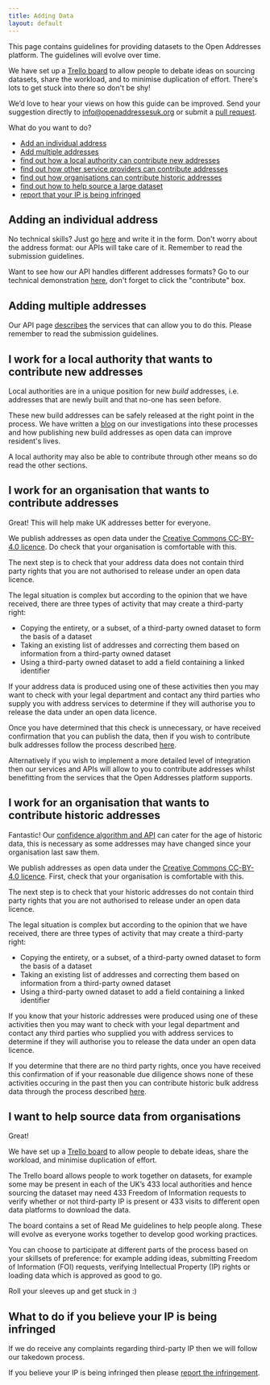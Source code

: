 ```yaml
---
title: Adding Data
layout: default
---
```


This page contains guidelines for providing datasets to the Open Addresses platform. The guidelines will evolve over time.

We have set up a [Trello board](https://trello.com/b/UXqgc1wy/datasets) to allow people to debate ideas on sourcing datasets, share the workload, and to minimise duplication of effort. There's lots to get stuck into there so don't be shy!

We’d love to hear your views on how this guide can be improved. Send your suggestion directly to [info@openaddressesuk.org](mailto:info@openaddressesuk.org) or submit a [pull request](https://github.com/OpenAddressesUK/theodolite/tree/master/app/views/static).

What do you want to do?

- <a href='#adding-an-individual-address'>Add an individual address</a>
- <a href='#adding-an-individual-address'>Add multiple addresses</a>
- <a href='#i-work-for-a-local-authority-that-wants-to-contribute-new-addresses'>find out how a local authority can contribute new addresses</a>
- <a href='#i-work-for-an-organisation-that-wants-to-contribute-addresses'>find out how other service providers can contribute  addresses</a>
- <a href='#i-work-for-an-organisation-that-wants-to-contribute-historic-addresses'>find out how organisations can contribute historic addresses</a>
- <a href='#i-want-to-help-source-a-large-dataset'>find out how to help source a large dataset</a>
- <a href='#what-to-do-if-you-believe-your-ip-is-being-infringed'>report that your IP is being infringed</a>

## Adding an individual address

No technical skills? Just go [here](/get-involved/add-an-address) and write it in the form. Don't worry about the address format: our APIs will take care of it. Remember to read the submission guidelines.

Want to see how our API handles different addresses formats? Go to our technical demonstration [here](https://sorting-office.openaddressesuk.org/), don't forget to click the "contribute" box.

## Adding multiple addresses

Our API page [describes](/developers/submitmany) the services that can allow you to do this. Please remember to read the submission guidelines.

## I work for a local authority that wants to contribute new addresses

Local authorities are in a unique position for new *build* addresses, i.e. addresses that are newly built and that no-one has seen before.

These new build addresses can be safely released at the right point in the process. We have written a [blog](/blog/2015/03/31/better-addresses-new-addresses) on our investigations into these processes and how publishing new build addresses as open data can improve resident's lives.

A local authority may also be able to contribute through other means so do read the other sections.

## I work for an organisation that wants to contribute addresses

Great! This will help make UK addresses better for everyone.

We publish addresses as open data under the [Creative Commons CC-BY-4.0 licence](https://creativecommons.org/licenses/by/4.0/). Do check that your organisation is comfortable with this.

The next step is to check that your address data does not contain third party rights that you are not authorised to release under an open data licence. 

The legal situation is complex but according to the opinion that we have received, there are three types of activity that may create a third-party right:

+ Copying the entirety, or a subset, of a third-party owned dataset to form the basis of a dataset
+ Taking an existing list of addresses and correcting them based on information from a third-party owned dataset
+ Using a third-party owned dataset to add a field containing a linked identifier

If your address data is produced using one of these activities then you may want to check with your legal department and contact any third parties who supply you with address services to determine if they will authorise you to release the data under an open data licence.

Once you have determined that this check is unnecessary, or have received confirmation that you can publish the data, then if you wish to contribute bulk addresses follow the process described [here](/developers/submitmany).

Alternatively if you wish to implement a more detailed level of integration then our services and APIs will allow to you to contribute addresses whilst benefitting from the services that the Open Addresses platform supports.

## I work for an organisation that wants to contribute historic addresses

Fantastic! Our [confidence algorithm and API](developers/apis-and-data#confidence) can cater for the age of historic data, this is necessary as some addresses may have changed since your organisation last saw them.

We publish addresses as open data under the [Creative Commons CC-BY-4.0 licence](https://creativecommons.org/licenses/by/4.0/). First, check that your organisation is comfortable with this.

The next step is to check that your historic addresses do not contain third party rights that you are not authorised to release under an open data licence. 

The legal situation is complex but according to the opinion that we have received, there are three types of activity that may create a third-party right:

+ Copying the entirety, or a subset, of a third-party owned dataset to form the basis of a dataset
+ Taking an existing list of addresses and correcting them based on information from a third-party owned dataset
+ Using a third-party owned dataset to add a field containing a linked identifier

If you know that your historic addresses were produced using one of these activities then you may want to check with your legal department and contact any third parties who supplied you with address services to determine if they will authorise you to release the data under an open data licence.

If you determine that there are no third party rights, once you have received this confirmation of if your reasonable due diligence shows none of these activities occuring in the past then you can contribute historic bulk address data through the process described [here](/developers/submitmany).

## I want to help source data from organisations

Great!

We have set up a [Trello board](https://trello.com/b/UXqgc1wy/datasets) to allow people to debate ideas, share the workload, and minimise duplication of effort.

The Trello board allows people to work together on datasets, for example some may be present in each of the UK’s 433 local authorities and hence sourcing the dataset may need 433 Freedom of Information requests to verify whether or not third-party IP is present or 433 visits to different open data platforms to download the data.

The board contains a set of Read Me guidelines to help people along. These will evolve as everyone works together to develop good working practices.

You can choose to participate at different parts of the process based on your skillsets of preference: for example adding ideas, submitting Freedom of Information (FOI) requests, verifying Intellectual Property (IP) rights or loading data which is approved as good to go.

Roll your sleeves up and get stuck in :)

## What to do if you believe your IP is being infringed

If we do receive any complaints regarding third-party IP then we will follow our takedown process.

If you believe your IP is being infringed then please [report the infringement](/about/reportaninfringement).